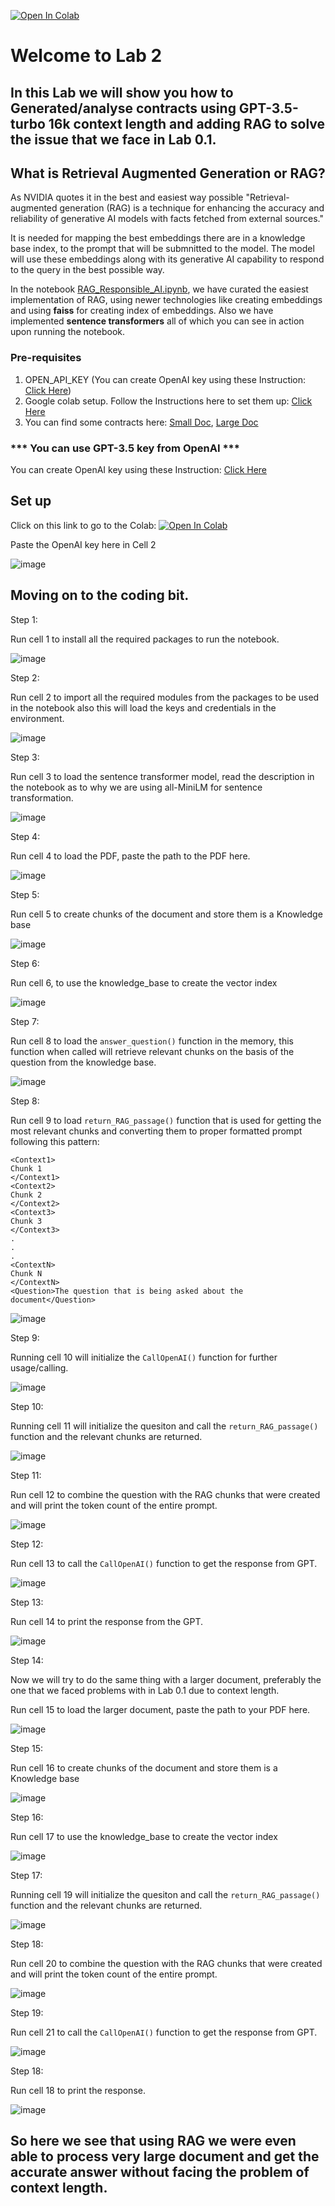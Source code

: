 [![Open In Colab](https://colab.research.google.com/assets/colab-badge.svg)](https://colab.research.google.com/drive/15JwxQqnyIhgx1Upmgm_dwH759jxFEeXW?usp=sharing)
# Welcome to Lab 2
## In this Lab we will show you how to Generated/analyse contracts using GPT-3.5-turbo 16k context length and adding RAG to solve the issue that we face in Lab 0.1.

## What is Retrieval Augmented Generation or RAG?

As NVIDIA quotes it in the best and easiest way possible "Retrieval-augmented generation (RAG) is a technique for enhancing the accuracy and reliability of generative AI models with facts fetched from external sources."

It is needed for mapping the best embeddings there are in a knowledge base index, to the prompt that will be submnitted to the model. The model will use these embeddings along with its generative AI capability to respond to the query in the best possible way.

In the notebook [RAG_Responsible_AI.ipynb](WithRagGeneration.ipynb), we have curated the easiest implementation of RAG, using newer technologies like creating embeddings and using **faiss** for creating index of embeddings. Also we have implemented **sentence transformers** all of which you can see in action upon running the notebook.

### Pre-requisites

1. OPEN_API_KEY (You can create OpenAI key using these Instruction: [Click Here](../../Lab2-solargen-with-function-calling/openaiAPI.md))
2. Google colab setup. Follow the Instructions here to set them up: [Click Here](../Lab-0(Setting-up-Google-Colab)/README.md)
8. You can find some contracts here: [Small Doc](AWS1.pdf), [Large Doc](https://github.com/initmahesh/MLAI-community-labs/blob/main/Lab-0/Lab-0.1/PROFRAC%20HOLDINGS%2C%20LLC%20credit%20agreement.pdf)

### *** You can use GPT-3.5 key from OpenAI ***

You can create OpenAI key using these Instruction: [Click Here](../../Lab2-solargen-with-function-calling/openaiAPI.md)

## Set up

Click on this link to go to the Colab: [![Open In Colab](https://colab.research.google.com/assets/colab-badge.svg)](https://colab.research.google.com/drive/15JwxQqnyIhgx1Upmgm_dwH759jxFEeXW?usp=sharing)

Paste the OpenAI key here in Cell 2
     
![image](https://github.com/initmahesh/MLAI-community-labs/assets/72710483/5eda36e8-3a8c-48ae-ad11-adfc592c94d9)

## Moving on to the coding bit.

Step 1:

Run cell 1 to install all the required packages to run the notebook.

![image](https://github.com/initmahesh/MLAI-community-labs/assets/72710483/4cb32efd-603f-4d23-b2dc-79b64f0d86e5)

Step 2:

Run cell 2 to import all the required modules from the packages to be used in the notebook also this will load the keys and credentials in the environment.

![image](https://github.com/initmahesh/MLAI-community-labs/assets/72710483/716b14d1-a4f1-449a-992c-2aa4258947ca)

Step 3:

Run cell 3 to load the sentence transformer model, read the description in the notebook as to why we are using all-MiniLM for sentence transformation.

![image](https://github.com/initmahesh/MLAI-community-labs/assets/72710483/2098d762-2be6-4cc3-903d-8b5e93de6f65)

Step 4:

Run cell 4 to load the PDF, paste the path to the PDF here.

![image](https://github.com/initmahesh/MLAI-community-labs/assets/72710483/7d173daa-af49-4330-a349-083296bcf168)


Step 5:

Run cell 5 to create chunks of the document and store them is a Knowledge base

![image](https://github.com/initmahesh/MLAI-community-labs/assets/72710483/16958980-8744-45e4-a72a-4177386ae63b)

Step 6:

Run cell 6, to use the knowledge_base to create the vector index

![image](https://github.com/initmahesh/MLAI-community-labs/assets/72710483/672d6f8f-1bca-4deb-a87c-c0cb969ef459)

Step 7:

Run cell 8 to load the `answer_question()` function in the memory, this function when called will retrieve relevant chunks on the basis of the question from the knowledge base.

![image](https://github.com/initmahesh/MLAI-community-labs/assets/72710483/f98fc8b5-e5bb-461e-b6c2-b800b251a278)

Step 8:

Run cell 9 to load `return_RAG_passage()` function that is used for  getting the most relevant chunks and converting them to proper formatted prompt following this pattern:
```
<Context1>
Chunk 1
</Context1>
<Context2>
Chunk 2
</Context2>
<Context3>
Chunk 3
</Context3>
.
.
.
<ContextN>
Chunk N
</ContextN>
<Question>The question that is being asked about the document</Question>
```
![image](https://github.com/initmahesh/MLAI-community-labs/assets/72710483/fbb87e3c-3194-41dc-b45c-7c863ec03f6a)

Step 9:

Running cell 10 will initialize the `CallOpenAI()` function for further usage/calling.

![image](https://github.com/initmahesh/MLAI-community-labs/assets/72710483/5c7b5a59-b732-42da-a6c9-b71c16050fa7)

Step 10:

Running cell 11 will initialize the quesiton and call the `return_RAG_passage()` function and the relevant chunks are returned.

![image](https://github.com/initmahesh/MLAI-community-labs/assets/72710483/84c796e3-0e24-46e1-ab17-7daaf644c13f)

Step 11:

Run cell 12 to combine the question with the RAG chunks that were created and will print the token count of the entire prompt.

![image](https://github.com/initmahesh/MLAI-community-labs/assets/72710483/fcda4748-3207-4ca2-8e44-03bb775f57f4)

Step 12:

Run cell 13 to call the `CallOpenAI()` function to get the response from GPT.

![image](https://github.com/initmahesh/MLAI-community-labs/assets/72710483/ca17a6da-3e24-420f-b333-01af875ac514)

Step 13:

Run cell 14 to print the response from the GPT.

![image](https://github.com/initmahesh/MLAI-community-labs/assets/72710483/dbe126f9-018e-41c4-91f5-9592947f3583)

Step 14:

Now we will try to do the same thing with a larger document, preferably the one that we faced problems with in Lab 0.1 due to context length.

Run cell 15 to load the larger document, paste the path to your PDF here.

![image](https://github.com/initmahesh/MLAI-community-labs/assets/72710483/ec7d05d5-71b3-498f-9614-d68392639f8b)

Step 15:

Run cell 16 to create chunks of the document and store them is a Knowledge base

![image](https://github.com/initmahesh/MLAI-community-labs/assets/72710483/16958980-8744-45e4-a72a-4177386ae63b)

Step 16:

Run cell 17 to use the knowledge_base to create the vector index

![image](https://github.com/initmahesh/MLAI-community-labs/assets/72710483/672d6f8f-1bca-4deb-a87c-c0cb969ef459)

Step 17:

Running cell 19 will initialize the quesiton and call the `return_RAG_passage()` function and the relevant chunks are returned.

![image](https://github.com/initmahesh/MLAI-community-labs/assets/72710483/a35eead8-ebb0-48b7-af7d-4c9b9d2e7c24)

Step 18:

Run cell 20 to combine the question with the RAG chunks that were created and will print the token count of the entire prompt.

![image](https://github.com/initmahesh/MLAI-community-labs/assets/72710483/b48e1cc7-9a18-41e9-a2b1-7faeac710e21)

Step 19:

Run cell 21 to call the `CallOpenAI()` function to get the response from GPT.

![image](https://github.com/initmahesh/MLAI-community-labs/assets/72710483/f77a60ea-cf60-44c0-8758-53301aee50e6)

Step 18:

Run cell 18 to print the response.

![image](https://github.com/initmahesh/MLAI-community-labs/assets/72710483/ad67c57c-7747-41d3-bad7-8ab67784982a)

## So here we see that using RAG we were even able to process very large document and get the accurate answer without facing the problem of context length.
